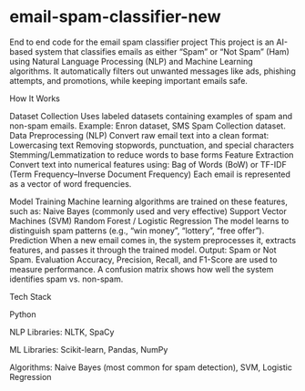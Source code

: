 # email-spam-classifier-new

End to end code for the email spam classifier project
This project is an AI-based system that classifies emails as either “Spam” or “Not Spam” (Ham) using Natural Language Processing (NLP) and Machine Learning algorithms. It automatically filters out unwanted messages like ads, phishing attempts, and promotions, while keeping important emails safe.

How It Works

Dataset Collection
Uses labeled datasets containing examples of spam and non-spam emails.
Example: Enron dataset, SMS Spam Collection dataset.
Data Preprocessing (NLP)
Convert raw email text into a clean format:
Lowercasing text
Removing stopwords, punctuation, and special characters
Stemming/Lemmatization to reduce words to base forms
Feature Extraction
Convert text into numerical features using:
Bag of Words (BoW) or
TF-IDF (Term Frequency–Inverse Document Frequency)
Each email is represented as a vector of word frequencies.

Model Training
Machine learning algorithms are trained on these features, such as:
Naive Bayes (commonly used and very effective)
Support Vector Machines (SVM)
Random Forest / Logistic Regression
The model learns to distinguish spam patterns (e.g., “win money”, “lottery”, “free offer”).
Prediction
When a new email comes in, the system preprocesses it, extracts features, and passes it through the trained model.
Output: Spam or Not Spam.
Evaluation
Accuracy, Precision, Recall, and F1-Score are used to measure performance.
A confusion matrix shows how well the system identifies spam vs. non-spam.

Tech Stack

Python

NLP Libraries: NLTK, SpaCy

ML Libraries: Scikit-learn, Pandas, NumPy

Algorithms: Naive Bayes (most common for spam detection), SVM, Logistic Regression


